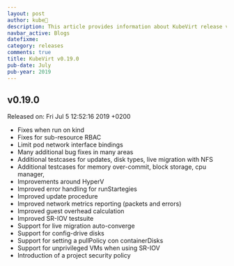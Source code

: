 ```yaml
---
layout: post
author: kube🤖
description: This article provides information about KubeVirt release v0.19.0 changes
navbar_active: Blogs
datefixme:
category: releases
comments: true
title: KubeVirt v0.19.0
pub-date: July
pub-year: 2019
---
```



## v0.19.0

Released on: Fri Jul 5 12:52:16 2019 +0200

- Fixes when run on kind
- Fixes for sub-resource RBAC
- Limit pod network interface bindings
- Many additional bug fixes in many areas
- Additional testcases for updates, disk types, live migration with NFS
- Additional testcases for memory over-commit, block storage, cpu manager,
- Improvements around HyperV
- Improved error handling for runStartegies
- Improved update procedure
- Improved network metrics reporting (packets and errors)
- Improved guest overhead calculation
- Improved SR-IOV testsuite
- Support for live migration auto-converge
- Support for config-drive disks
- Support for setting a pullPolicy con containerDisks
- Support for unprivileged VMs when using SR-IOV
- Introduction of a project security policy
